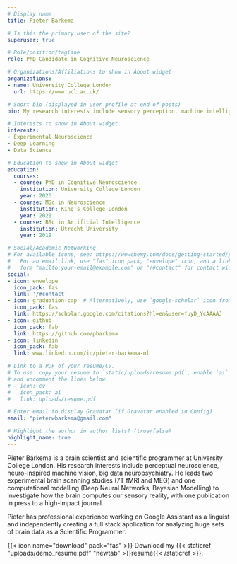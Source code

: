 ```yaml
---
# Display name
title: Pieter Barkema

# Is this the primary user of the site?
superuser: true

# Role/position/tagline
role: PhD Candidate in Cognitive Neuroscience

# Organizations/Affiliations to show in About widget
organizations:
- name: University College London
  url: https://www.ucl.ac.uk/

# Short bio (displayed in user profile at end of posts)
bio: My research interests include sensory perception, machine intelligence and neuroscience.

# Interests to show in About widget
interests:
- Experimental Neuroscience
- Deep Learning
- Data Science

# Education to show in About widget
education:
  courses:
  - course: PhD in Cognitive Neuroscience
    institution: University College London
    year: 2026
  - course: MSc in Neuroscience
    institution: King's College London
    year: 2021
  - course: BSc in Artificial Intelligence
    institution: Utrecht University
    year: 2019

# Social/Academic Networking
# For available icons, see: https://wowchemy.com/docs/getting-started/page-builder/#icons
#   For an email link, use "fas" icon pack, "envelope" icon, and a link in the
#   form "mailto:your-email@example.com" or "/#contact" for contact widget.
social:
- icon: envelope
  icon_pack: fas
  link: '/#contact'
- icon: graduation-cap  # Alternatively, use `google-scholar` icon from `ai` icon pack
  icon_pack: fas
  link: https://scholar.google.com/citations?hl=en&user=fuyD_YcAAAAJ
- icon: github
  icon_pack: fab
  link: https://github.com/pbarkema
- icon: linkedin
  icon_pack: fab
  link: www.linkedin.com/in/pieter-barkema-nl

# Link to a PDF of your resume/CV.
# To use: copy your resume to `static/uploads/resume.pdf`, enable `ai` icons in `params.toml`, 
# and uncomment the lines below.
# - icon: cv
#   icon_pack: ai
#   link: uploads/resume.pdf

# Enter email to display Gravatar (if Gravatar enabled in Config)
email: "pieterwbarkema@gmail.com"

# Highlight the author in author lists? (true/false)
highlight_name: true
---
```


Pieter Barkema is a brain scientist and scientific programmer at University College London. His research interests include perceptual neuroscience, neuro-inspired machine vision, big data neuropsychiatry. He leads two experimental brain scanning studies (7T fMRI and MEG) and one computational modelling (Deep Neural Networks, Bayesian Modelling) to investigate how the brain computes our sensory reality, with one publication in press to a high-impact journal.

Pieter has professional experience working on Google Assistant as a linguist and independently creating a full stack application for analyzing huge sets of brain data as a Scientific Programmer.

{{< icon name="download" pack="fas" >}} Download my {{< staticref "uploads/demo_resume.pdf" "newtab" >}}resumé{{< /staticref >}}.

